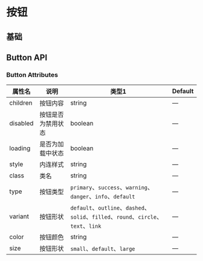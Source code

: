 # 按钮

## 基础

<demo
  :mixFiles="{
    description: 'Hello world',
    items: [
      {name: 'React', type: 'react', file: '/button/react.tsx'},
      {name: 'Vue', type: 'vue', file: '/button/vue.vue'},
      {name: 'JSON', type: 'json', file: '/button/index.json'},
    ]
  }" />

## Button API

### Button Attributes

| 属性名             | 说明               | 类型1              | Default           |
| ----------------- | ----------------- | ----------------- | ----------------- |
| children | 按钮内容 | string | — |
| disabled | 按钮是否为禁用状态 | boolean | — |
| loading | 是否为加载中状态 | boolean | — |
| style | 内连样式 | string | — |
| class | 类名 | string | — |
| type  | 按钮类型 | `primary`、`success`、`warning`、`danger`、`info`、`default` | — |
| variant | 按钮形状 | `default`、`outline`、`dashed`、`solid`、`filled`、`round`、`circle`、`text`、`link` | — |
| color | 按钮颜色 | string | — |
| size | 按钮形状 | `small`、`default`、`large` | — |
